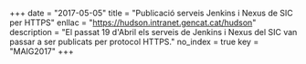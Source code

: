 +++
date        = "2017-05-05"
title       = "Publicació serveis Jenkins i Nexus de SIC per HTTPS"
enllac	    = "https://hudson.intranet.gencat.cat/hudson"
description = "El passat 19 d'Abril els serveis de Jenkins i Nexus del SIC van passar a ser publicats per protocol HTTPS."
no_index 	  = true
key 		    = "MAIG2017"
+++
